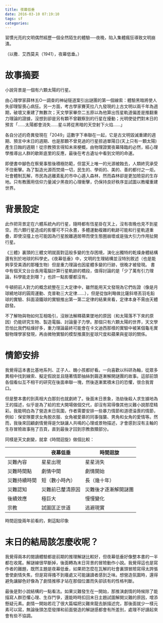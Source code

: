 ```yaml
---
title: 夜幕低垂
date: 2016-03-10 07:19:10
tags: sf
categories:
---
```


習慣光亮的文明偶然經歷一個全然陌生的體驗──夜晚，陷入集體瘋狂導致文明崩潰。

（以撒．艾西莫夫（1941），夜幕低垂。）

<!--more-->

# 故事摘要

小說背景是一個有六顆太陽的行星。

由心理學家薛林五O一調查的神祕隧道案引出謎團的第一個線索：體驗黑暗將使人失卻理智喪心病狂。另一方面，考古學家賽芙拉八九發現的上古文明以兩千年為週期，破壞又重建了無數次；天文學家畢奈二五原以為他算出恆星軌道偏差是推翻重力理論的證據，沒想到卻是另有顆不曾觀察到的行星在擾動；光明使徒們對末日的預言「......太陽都會消失......星斗將從黑暗的天空射下火焰......」

各自分述的奇異發現在「2049」這數字下串聯在一起，它是古文明毀滅重建的週期、預言中末日的週期、也是那顆不曾見過的行星掠過單陽日(天上只有一顆太陽)產生日蝕的週期！從宗教預言得知未來梗概，由物理證實夜幕降臨的必然，經心理學推導出人群的歇斯底里的反應，最後在考古遺址中看到文明的命運。

即便書中腳色在察覺事態後積極防範，但當天上唯一的光源被蝕去，人類終究承受不住衝擊。為了製造光源而焚燒一切，民生的、學術的、美的、善的都付之一炬。社會體制瓦解，市民為逃離紊亂的市中心遁入森林，然而森林卻是更加險惡的生存地。只有教團用信仰力量減少黑夜的心理衝擊，仍保持良好秩序並試圖以教權重建世界。


# 背景設定

此作把背景定在六體系統內的行星，隨時都有恆星掛在天上，沒有夜晚也見不到星空。而六顆行星造成的影響可不只永晝，多體運動複雜的軌跡可能和行星軌道重疊，即使沒撞上也可能因為行星脫離適居帶而使生態圈崩壞或是強大引力作用扯開行星。

《三體》裏頭的三體文明就面對這般多變的生存困境，演化出獨特的乾燥身體結構還有別於地球的科學史。《夜幕低垂》中，文明的生理結構並沒特別敘述（也是能夠享受美酒的那種生物）但是重力理論也因星體多變的行跡，很晚才被發現。
書中有個天文台台長用電腦計算行星軌跡的橋段，值得討論的是「少了萬有引力理論，科學能走到哪？」也許一點影響都沒有。

牛頓把前人對力的概念統整在三大定律中，雖然能用天文發現為它們佐證（像是月球繞地球的圓周運動、克普勒三大定律......），但是從伽利略做比薩斜塔丟羽毛鉛球的實驗、斜面滾鐵球的實驗推出第一第二定律的結果來看，定律本身不需由天體啟發。

不了解物與物如何互相吸引，沒辦法解釋蘋果墜地的原因（和太陽落不下來的原因）仍能研究生物、製造電腦、討論量子力學。那個只有六顆太陽的世界，天文學恐怕比我們枯燥好多，重力理論最終可能會在卡文迪西那樣的實驗中被某個龜毛實驗物理學家發現，再由微物實驗的模型推廣到星球尺度和蘋果與星球的關係。


# 情節安排

我覺得這本書比基地系列、正子人、醜小孩都好看。一向喜歡以科研為軸，從眾多異相中找到線索、擬定假說並且隨著情節抽絲剝繭逐漸解開謎團的故事。這部前頭各個看似互不相干的研究在後面串聯一塊，然後逐漸累積末日的恐懼，很合我胃口。

但是整本書的到真相大白那刻也就劇終了。後面末日景象，浩劫後殺人求生據地為王的描述，似乎是為了給的宏大開場做個交代，卻沒有寫得像其他災難小說那麼精彩。我能明白為了營造末日氛圍，作者需要安排一些暴力情節和道德淪喪的情節，例如：保安隊要求女角脫衣服、女角被愛慕的同事強襲、男角和女角的愛情等。然而，我後來回顧劇情覺得是欠缺讓人共鳴的心理或景物描述，才會感到沒有主軸的生存冒險故事拖了百頁，直到最後才回到宗教救贖部分。

同樣是天文劇變，就拿《時間迴旋》做個比較：

|              | 夜幕低垂         | 時間迴旋             |
| ------------ | ---------------- | -------------------- |
| 災難內容     | 星星出現         | 星星消失             |
| 災難時間點   | 劇情中間         | 劇情開始             |
| 災難持續時間 | 短（數小時內）   | 長（幾十年）         |
| 災難認知     | 災難前已釐清原因 | 災難後才逐漸解開謎團 |
| 後續效應     | 極巨大           | 慢慢變化             |
| 宗教         | 試圖匡正世道     | 逃避現實             |

時間迴旋兩年前看的，剩這點印象

# 末日的結局該怎麼收呢？

我覺得兩本的閱讀體驗都是前期的推理解謎比較好，但夜幕低垂好像整本書的一半都在收尾。解謎線很早斷掉，後面轉為末日背景的冒險動作小說。我覺得這也是寫作者的難題，既然主題是夜幕低垂，如果把怎麼在瓦解的社會裏頭冒險寫得太誇張會使劇情失焦，但是寫得搔不到癢處又可能讓讀者感到乏味。想營造氛圍時，還得避免讓腳色好像為了劇情推移才站在那個位置而失卻該有的性格判斷。

最後是對小說結構的一點看法。如果災難發生在一開始，那推演劇情的時候除了能描寫人群恐懼心理、生存鬥爭，還能時時扣回末日主題試圖解開災難的原因，增添懸疑元素。劇情一開始若花了很大篇幅把災難來龍去脈描述完，那後面就少一樣元素可以寫，無論後頭怎麼發揮和前面營造的解謎感都會有所差別，處理不好讀起來會有些不協調。